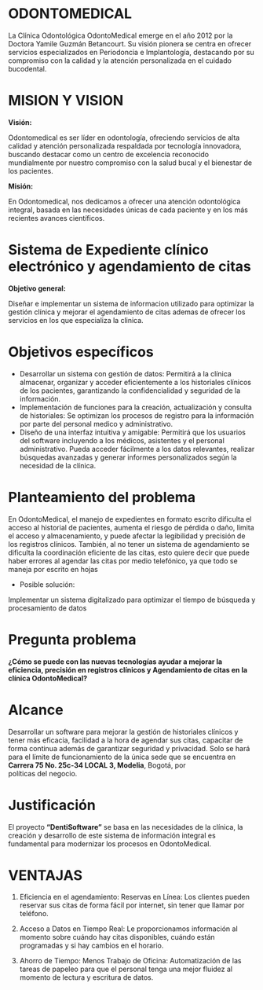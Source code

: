 # ODONTOMEDICAL

La Clínica Odontológica OdontoMedical emerge en el año 2012 por la Doctora Yamile Guzmán Betancourt. Su visión pionera se centra en ofrecer servicios especializados en Periodoncia e Implantología, destacando por su compromiso con la calidad y la atención personalizada en el cuidado bucodental.


# MISION Y VISION

**Visión:**

Odontomedical es ser líder en odontología, ofreciendo servicios de alta calidad y atención personalizada respaldada por tecnología innovadora, buscando destacar como un centro de excelencia reconocido mundialmente por nuestro compromiso con la salud bucal y el bienestar de los pacientes.

**Misión:**

En Odontomedical, nos dedicamos a ofrecer una atención odontológica integral, basada en las necesidades únicas de cada paciente y en los más recientes avances científicos.

# Sistema de Expediente clínico electrónico y agendamiento de citas

**Objetivo general:**

Diseñar e implementar un sistema de informacion utilizado para optimizar la gestión clínica y mejorar el agendamiento de citas ademas de ofrecer los servicios en los que especializa la clinica.

# Objetivos específicos



- Desarrollar un sistema con gestión de datos: Permitirá a la clínica almacenar, organizar y acceder eficientemente a los historiales clínicos de los pacientes, garantizando la confidencialidad y seguridad de la información.
- Implementación de funciones para la creación, actualización y consulta de historiales: Se optimizan los procesos de registro para la información por parte del personal medico y administrativo.
- Diseño de una interfaz intuitiva y amigable: Permitirá que los usuarios del software incluyendo a los médicos, asistentes y el personal administrativo. Pueda acceder fácilmente a los datos relevantes, realizar búsquedas avanzadas y generar informes personalizados según la necesidad de la clínica.


# Planteamiento del problema

En OdontoMedical, el manejo de expedientes en formato escrito dificulta el acceso al historial de pacientes, aumenta el riesgo de pérdida o daño, limita el acceso y almacenamiento, y puede afectar la legibilidad y precisión de los registros clínicos. También, al no tener un sistema de agendamiento se dificulta la coordinación eficiente de las citas, esto quiere decir que puede haber errores al agendar las citas por medio telefónico, ya que todo se maneja por escrito en hojas

- Posible solución:
  
Implementar un sistema digitalizado para optimizar el tiempo de búsqueda y procesamiento de datos

# Pregunta problema

**¿Cómo se puede con las nuevas tecnologías ayudar a mejorar la eficiencia, precisión en registros clínicos y Agendamiento de citas en la clínica OdontoMedical?**

# Alcance

Desarrollar un software para mejorar la gestión de historiales clínicos y tener más eficacia, facilidad a la hora de agendar sus citas, capacitar de forma continua además de garantizar seguridad y privacidad. Solo se hará para el límite de funcionamiento de la única sede que se encuentra en **Carrera 75 No. 25c-34 LOCAL 3, Modelia**, Bogotá, por políticas del negocio.

# Justificación

El proyecto **“DentiSoftware”** se basa en las necesidades de la clínica, la creación y desarrollo de este sistema de información integral es fundamental para modernizar los procesos en OdontoMedical.

# VENTAJAS

1. Eficiencia en el agendamiento:
Reservas en Línea: Los clientes pueden reservar sus citas de forma fácil por internet, sin tener que llamar por teléfono.
	
2. Acceso a Datos en Tiempo Real: Le proporcionamos información al momento sobre cuándo hay citas disponibles, cuándo están programadas y si hay cambios en el horario.

 3. Ahorro de Tiempo: 
Menos Trabajo de Oficina: Automatización de las tareas de papeleo para que el personal tenga una mejor fluidez al momento de lectura y escritura de datos.
















